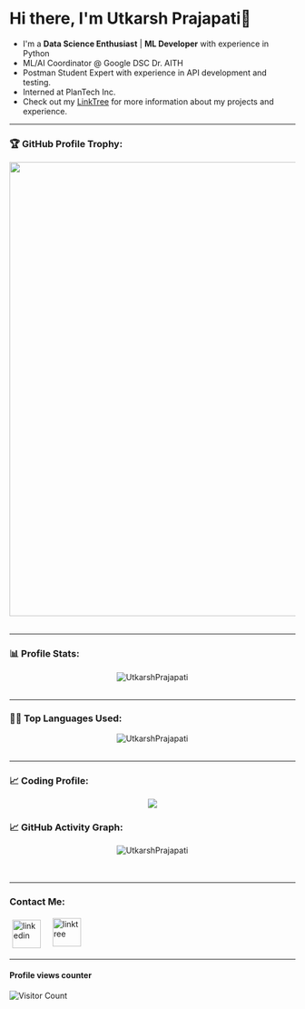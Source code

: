 # Hi there, I'm Utkarsh Prajapati👋

- I'm a **Data Science Enthusiast** | **ML Developer** with experience in Python
- ML/AI Coordinator @ Google DSC Dr. AITH
- Postman Student Expert with experience in API development and testing.
- Interned at PlanTech Inc.
- Check out my [LinkTree](https://linktr.ee/ut_op) for more information about my projects and experience.

---

### 🏆 GitHub Profile Trophy:


<p align="center">
<a href="https://github.com/ryo-ma/github-profile-trophy">
<img width=800 src="https://github-profile-trophy.vercel.app/?username=UtkarshPrajapati&column=8&theme=darkhub&no-frame=true&no-bg=true"/>
</a><br><br></p>

---

### 📊 Profile Stats:

<p align="center">
<img src = "https://readme-stats-hazel-two.vercel.app/api?username=UtkarshPrajapati&bg_color=30,e96443,904e95&title_color=fff&text_color=fff" alt="UtkarshPrajapati" /><br><br></p>

---

### 👨‍💻 Top Languages Used:

<p align="center">
<img src = "https://readme-stats-hazel-two.vercel.app/api/top-langs/?username=UtkarshPrajapati&layout=compact&bg_color=30,e96443,904e95&title_color=fff&text_color=fff" alt="UtkarshPrajapati" /><br><br></p>

---

### 📈 Coding Profile:
<p align="center">
<img src="https://leetcard.jacoblin.cool/utkarshprap?theme=dark&font=Poppins%20Infant&ext=heatmap">
</p>

### 📈 GitHub Activity Graph:

<p align="center">
<img src = "https://github-readme-streak-stats.herokuapp.com?user=UtkarshPrajapati&theme=radical&ring=DD2727&fire=DD2727&dates=DD6227&sideNums=176FC5&sideLabels=1E90FF" alt="UtkarshPrajapati" /><br><br>
<br>
</p>
  
 ---
  
### Contact Me:

<p align="left">
<a href="https://www.linkedin.com/in/utkarsh-prajapati-175a2319a/"><img alt="linkedin" height="50px" style="padding:5px; vertical-align: middle;" src="https://pngimg.com/uploads/linkedIn/linkedIn_PNG14.png"/></a>&nbsp;&nbsp;&nbsp;
<a href="https://linktr.ee/ut_op"><img alt="linktree" height="50px" style="padding-bottom:5px; vertical-align: middle;" src="https://ph-files.imgix.net/0184521c-c83a-4810-92e7-e27474c3e738?auto=format&fit=crop&h=512&w=1024"/></a>
</p>

---

#### Profile views counter

![Visitor Count](https://profile-counter.glitch.me/{UtkarshPrajapati}/count.svg)
